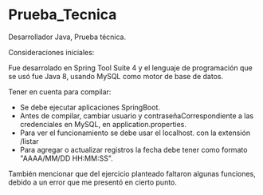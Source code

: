 # Prueba_Tecnica
Desarrollador Java, Prueba técnica.

Consideraciones iniciales:
 
Fue desarrolado en Spring Tool Suite 4 y el lenguaje de programación que se usó fue 
Java 8, usando MySQL como motor de base de datos.

Tener en cuenta para compilar:

- Se debe ejecutar aplicaciones SpringBoot.
- Antes de compilar, cambiar usuario y contraseñaCorrespondiente a las credenciales 
  en MySQL, en application.properties.
- Para ver el funcionamiento se debe usar el localhost. con la extensión /listar
- Para agregar o actualizar registros la fecha debe tener como formato "AAAA/MM/DD HH:MM:SS".

También mencionar que del ejercicio planteado faltaron algunas funciones, debido a un error que me presentó 
en cierto punto. 

